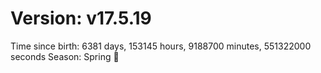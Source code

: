 # Version: v17.5.19
Time since birth: 6381 days, 153145 hours, 9188700 minutes, 551322000 seconds
Season: Spring 🌸
